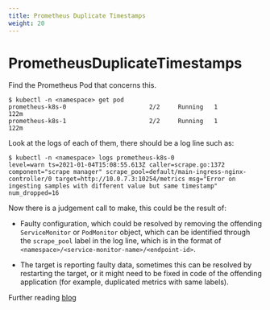 ```yaml
---
title: Prometheus Duplicate Timestamps
weight: 20
---
```


# PrometheusDuplicateTimestamps

Find the Prometheus Pod that concerns this.

```shell
$ kubectl -n <namespace> get pod
prometheus-k8s-0                       2/2     Running   1          122m
prometheus-k8s-1                       2/2     Running   1          122m
```

Look at the logs of each of them, there should be a log line such as:

```shell
$ kubectl -n <namespace> logs prometheus-k8s-0
level=warn ts=2021-01-04T15:08:55.613Z caller=scrape.go:1372 component="scrape manager" scrape_pool=default/main-ingress-nginx-controller/0 target=http://10.0.7.3:10254/metrics msg="Error on ingesting samples with different value but same timestamp" num_dropped=16
```

Now there is a judgement call to make, this could be the result of:

* Faulty configuration, which could be resolved by removing the offending
  `ServiceMonitor` or `PodMonitor` object, which can be identified through
  the `scrape_pool` label in the log line, which is in the format of
  `<namespace>/<service-monitor-name>/<endpoint-id>`.

* The target is reporting faulty data, sometimes this can be resolved by
  restarting the target, or it might need to be fixed in code of the offending
  application (for example, duplicated metrics with same labels).

Further reading [blog](https://www.robustperception.io/debugging-out-of-order-samples)

